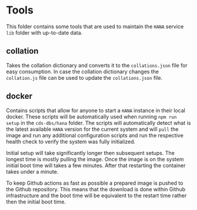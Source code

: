 # Tools

This folder contains some tools that are used to maintain the `HANA` service `lib` folder with up-to-date data.

## collation

Takes the collation dictionary and converts it to the `collations.json` file for easy consumption. In case the collation dictionary changes the `collation.js` file can be used to update the `collations.json` file.

## docker

Contains scripts that allow for anyone to start a `HANA` instance in their local docker. These scripts will be automatically used when running `npm run setup` in the `cds-dbs/hana` folder. The scripts will automatically detect what is the latest available `HANA` version for the current system and will `pull` the image and run any additional configuration scripts and run the respective health check to verify the system was fully initialized.

Initial setup will take significantly longer then subsequent setups. The longest time is mostly pulling the image. Once the image is on the system initial boot time will takes a few minutes. After that restarting the container takes under a minute.

To keep Github actions as fast as possible a prepared image is pushed to the Github repository. This means that the download is done within Github infrastructure and the boot time will be equivalent to the restart time rather then the initial boot time.
